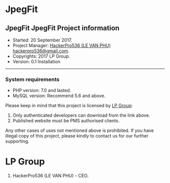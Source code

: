 # JpegFit
JpegFit  JpegFit 
Project information
----------------------------
- Started: 20 September 2017.
- Project Manager: [HackerPro536 (LE VAN PHU)](http://levanphu.info) <hackerpro536@gmail.com>.
- Copyrights: 2017 LP Group.
- Version: 0.1
Installation
----------------
### System requirements
- PHP version:  7.0 and lasted.
- MySQL version: Recommend 5.6 and above.

Please keep in mind that this project is licensed by [LP Group](http://levanphu.info):

 1. Only authenticated developers can download from the link above.
 2. Published website must be PMS authorised clients.

Any other cases of uses not mentioned above is prohibited. If you have illegal copy of this project, please kindly to contact us for our further supporting.

LP Group
==========

 1. HackerPro536 (LE VAN PHU) - CEO.